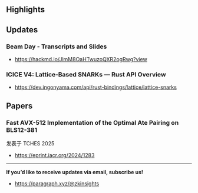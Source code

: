 ## Highlights

## Updates
### Beam Day - Transcripts and Slides
- <https://hackmd.io/JlmM8OaHTwuzoQXR2ogRwg?view>
### ICICE V4: Lattice-Based SNARKs — Rust API Overview
- <https://dev.ingonyama.com/api/rust-bindings/lattice/lattice-snarks>

## Papers

### Fast AVX-512 Implementation of the Optimal Ate Pairing on BLS12-381
发表于 TCHES 2025
- <https://eprint.iacr.org/2024/1283>

---
**If you’d like to receive updates via email, subscribe us!**

- <https://paragraph.xyz/@zkinsights>
